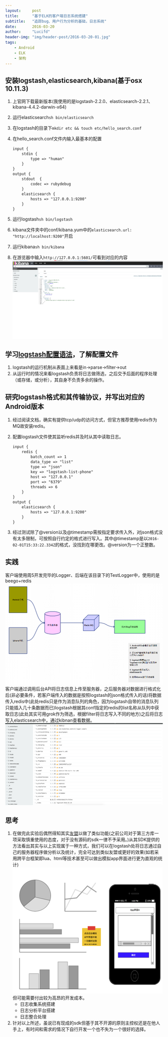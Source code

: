 ```yaml
---
layout:     post
title:      "基于ELK的客户端日志系统搭建"
subtitle:   "追踪bug、用户行为分析的基础，日志系统"
date:       2016-03-20
author:     "Lucifd"
header-img: "img/header-post/2016-03-20-01.jpg"
tags:
    - Android
    - ELK
    - 架构
---
```


## 安装logstash,elasticsearch,kibana(基于osx 10.11.3)

1. 上官网下载最新版本(我使用的是logstash-2.2.0、elasticsearch-2.2.1、kibana-4.4.2-darwin-x64)
2. 运行elasticsearch`sh bin/elasticsearch`
3. 在logstash的目录下`mkdir etc && touch etc/hello_search.conf`
4. 在hello_search.conf文件内输入最基本的配置

	```	
	input {
    	stdin {    		    		
        	type => "human"        	
    	}
	}
	output {
    	stdout  {
        	codec => rubydebug
	    }
    	elasticsearch {
        	hosts => "127.0.0.1:9200"
    	}
	}
	```

5. 运行logstash`sh bin/logstash`
6. kibana文件夹中的conf/kibana.yum中的`elasticsearch.url: "http://localhost:9200"`开启
7. 运行kibana`sh bin/kibana`
8. 在游览器中输入`http://127.0.0.1:5601/`可看到对应的内容![](\img\in-post\kibana运行图.png)


## 学习[logstash配置语法](http://udn.yyuap.com/doc/logstash-best-practice-cn/index.html)，了解配置文件

1. logstash的运行机制从表面上来看是in->parse->filter->out
2. 从运行时的情况来看logstash负责将日志做筛选，之后交予后面的程序处理（或存储，或分析），其自身不负责多余的操作。

## 研究logstash格式和其传输协议，并写出对应的Android版本

1. 经过阅读文档，确实有提供tcp/udp的访问方式，但官方推荐使用redis作为MQ故安装redis。
2. 配置logstash文件使其监听redis并及时从其中读取日志。

	```
	input {
	    redis {
        	batch_count => 1
    	    data_type => "list"
	        type => "json"
        	key => "logstash-list-phone"
    	    host => "127.0.0.1"
	        port => "6379"
        	threads => 6
    	}
	}
	output {
	    elasticsearch {
        	hosts => "127.0.0.1:9200"
    	}
	}
	```
3. 经过测试除了@version以及@timestamp需按指定要求传入外，对json格式没有太多限制，可按照自行约定的格式进行写入。其中@timestamp是以`2016-02-01T15:33:22.334Z`的格式，没找到在哪更改。@version为一个正整数。

## 实践

客户端使用周5开发完毕的Logger、后端在该目录下的TestLogger中，使用的是beego+redis![](\img\in-post\elk接入android流程图.png)客户端通过调用后台API将日志信息上传至服务器，之后服务器对数据进行格式化后(非必要条件，若客户端传入的数据是按照logstash的json格式传入的话)将数据传入redis中(此处redis只是作为消息队列的角色，因为logstash自带的消息队列只能插入几十条数据而已)logstash根据其conf指定的redis的list名称从队列中获取日志(此处其实可用grok作为筛选，根据filter将日志写入不同的地方)之后将日志写入elasticsearch中，通过kibnan查看数据。![](\img\in-post\日志通过kibana查看图.png)

## 思考

1. 在做完此实验后偶然得知其实[友盟](http://www.umeng.com/)以做了类似功能(之前公司对于第三方库一项采取慎重使用的态度，对于没有源码的sdk一律不予采用。)从其SDK提供的方法看出其实与以上实现属于一种方式，我们可以在logstash处将日志通过自己的服务器程序做分析以及统计，完全可达到类似友盟或更好的效果(如若采用跨平台框架即lua、html等技术甚至可以做出模拟app界面进行更为直观的统计)![](\img\in-post\期望效果.png)但可能需要付出较为高昂的开发成本。
	* 日志收集系统搭建
	* 日志分析平台搭建
	* 日志整合处理
2. 针对以上所述，虽说已有现成的sdk但基于其不开源的原则主控权还是在他人手上，有时间和需求的情况下自行开发一个也不失为一个很好的选择。